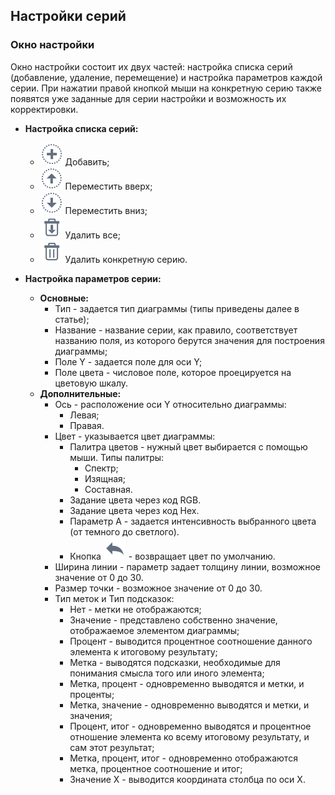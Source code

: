 ##  Настройки серий 

### Окно настройки

Окно настройки состоит их двух частей: настройка списка серий (добавление, удаление, перемещение) и настройка параметров каждой серии. При нажатии правой кнопкой мыши на конкретную серию также появятся уже заданные для серии настройки и возможность их корректировки.

*  **Настройка списка серий:**
    * ![](../../media/app/icons/toolbar_18/toolbar_18_27.svg) Добавить;
    * ![](../../media/app/icons/toolbar_18/top.svg) Переместить вверх;
    * ![](../../media/app/icons/toolbar_18/down.svg) Переместить вниз;
    * ![](../../media/app/icons/toolbar_18/toolbar_18_127.svg) Удалить все;
    * ![](../../media/app/icons/toolbar_18/toolbar_18_8.svg) Удалить конкретную серию.

*  **Настройка параметров серии:**
    * **Основные:**
      * Тип - задается тип диаграммы (типы приведены далее в статье);
      * Название - название серии, как правило, соответствует названию поля, из которого берутся значения для построения диаграммы;
      * Поле Y - задается поле для оси Y;
      * Поле цвета - числовое поле, которое проецируется на цветовую шкалу.
    * **Дополнительные:**
      * Ось - расположение оси Y относительно диаграммы:
        * Левая;
        * Правая.
      * Цвет - указывается цвет диаграммы:
        * Палитра цветов - нужный цвет выбирается с помощью мыши. Типы палитры:
          * Спектр;
          * Изящная;
          * Составная.
        * Задание цвета через код RGB.
        * Задание цвета через код Hex.
        * Параметр A - задается интенсивность выбранного цвета (от темного до светлого).
        * Кнопка ![](../../media/app/visualization/chart/toolbar_18_10.svg) - возвращает цвет по умолчанию.
      * Ширина линии - параметр задает толщину линии, возможное значение от 0 до 30.
      * Размер точки - возможное значение от 0 до 30.
      * Тип меток и Тип подсказок:
        * Нет - метки не отображаются;
        * Значение - представлено собственно значение, отображаемое элементом диаграммы;
        * Процент - выводится процентное соотношение данного элемента к итоговому результату;
        * Метка - выводятся подсказки, необходимые для понимания смысла того или иного элемента;
        * Метка, процент - одновременно выводятся и метки, и проценты;
        * Метка, значение - одновременно выводятся и метки, и значения;
        * Процент, итог - одновременно выводятся и процентное отношение элемента ко всему итоговому результату, и сам этот результат;
        * Метка, процент, итог - одновременно отображаются метка, процентное соотношение и итог;
        * Значение X - выводится координата столбца по оси X.






